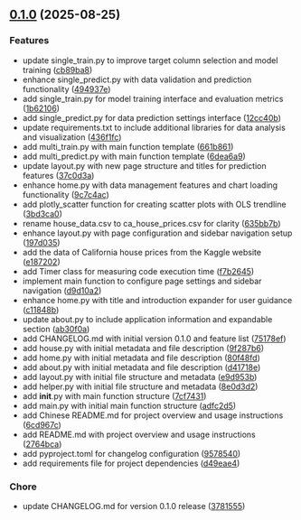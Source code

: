 <!-- insertion marker -->
<a name="0.1.0"></a>

## [0.1.0](https://github.com///compare/f0cd8c66f72d618e49fbce6902965f000a44af38...0.1.0) (2025-08-25)

### Features

- update single_train.py to improve target column selection and model training ([cb89ba8](https://github.com///commit/cb89ba8767cab24e666bbdb066bfee042941481d))
- enhance single_predict.py with data validation and prediction functionality ([494937e](https://github.com///commit/494937e93b9495f892277dcf819ac7ab5b76ea05))
- add single_train.py for model training interface and evaluation metrics ([1b62106](https://github.com///commit/1b62106975513eca3c7e1298b2652123009db5c3))
- add single_predict.py for data prediction settings interface ([12cc40b](https://github.com///commit/12cc40bf5c6055a207b16048dae48e882df8d421))
- update requirements.txt to include additional libraries for data analysis and visualization ([436f1fc](https://github.com///commit/436f1fc2f173bd0d7260e82b062aadbd80ec1162))
- add multi_train.py with main function template ([661b861](https://github.com///commit/661b86160231a1258f19d62862e627a1a3313cb7))
- add multi_predict.py with main function template ([6dea6a9](https://github.com///commit/6dea6a9fc09283f08d07365174fa6ccb39e63836))
- update layout.py with new page structure and titles for prediction features ([37c0d3a](https://github.com///commit/37c0d3a9612b402072ee44fcbeb931324012ecde))
- enhance home.py with data management features and chart loading functionality ([9c7c4ac](https://github.com///commit/9c7c4accf63063b880b07f0bd34476bad08fd588))
- add plotly_scatter function for creating scatter plots with OLS trendline ([3bd3ca0](https://github.com///commit/3bd3ca03bf730bacea277dbba0d00e9a19c9c565))
- rename house_data.csv to ca_house_prices.csv for clarity ([635bb7b](https://github.com///commit/635bb7be3b6db92074a71df5a833207110a0abff))
- enhance layout.py with page configuration and sidebar navigation setup ([197d035](https://github.com///commit/197d0350d0be2319e89d7fffb3596d9e0493d91f))
- add the data of California house prices from the Kaggle website ([e187202](https://github.com///commit/e18720215ca9716ef66f63445c50a63b75c9065a))
- add Timer class for measuring code execution time ([f7b2645](https://github.com///commit/f7b2645cbb902706112012d7a482f65b32a1dbf5))
- implement main function to configure page settings and sidebar navigation ([d9d10a2](https://github.com///commit/d9d10a272cdc904e446ff9c4bd20f1d0388d0f74))
- enhance home.py with title and introduction expander for user guidance ([c11848b](https://github.com///commit/c11848b1d00a5e744b94b02e2252b1184629e6df))
- update about.py to include application information and expandable section ([ab30f0a](https://github.com///commit/ab30f0a6e8a4a3ca4ea72edcc344ce25b4be0603))
- add CHANGELOG.md with initial version 0.1.0 and feature list ([75178ef](https://github.com///commit/75178ef95b5e0ffe9df487be722b96ef1493cd3f))
- add house.py with initial metadata and file description ([9f287b6](https://github.com///commit/9f287b661912d6e12c2db379f14161a44e71581d))
- add home.py with initial metadata and file description ([80f48fd](https://github.com///commit/80f48fd63d12193d2c5ff56ab7bbae487ee4d3ec))
- add about.py with initial metadata and file description ([d41718e](https://github.com///commit/d41718e6963224966670703717b43c02b3fe5849))
- add layout.py with initial file structure and metadata ([e9d953b](https://github.com///commit/e9d953b6933a44196adaee5860eb725bb8496cac))
- add helper.py with initial file structure and metadata ([8e0d3d2](https://github.com///commit/8e0d3d2fba78a8bc5affe99ea1d1296d519f3611))
- add __init__.py with main function structure ([7cf7431](https://github.com///commit/7cf74317172021ff8c5561842004f92a6b620687))
- add main.py with initial main function structure ([adfc2d5](https://github.com///commit/adfc2d5660b5964913a07322b633de33a10cf6b5))
- add Chinese README.md for project overview and usage instructions ([6cd967c](https://github.com///commit/6cd967c7f00e562f6edaae00f0226f2d259418cf))
- add README.md with project overview and usage instructions ([2764bca](https://github.com///commit/2764bca85a3c26fa28f08943d584d46e9add5e31))
- add pyproject.toml for changelog configuration ([9578540](https://github.com///commit/9578540fa07be669c9453ef6fab222cd99dd6903))
- add requirements file for project dependencies ([d49eae4](https://github.com///commit/d49eae40b7b0feb7197bb04ea3cd322ce5d0b427))

### Chore

- update CHANGELOG.md for version 0.1.0 release ([3781555](https://github.com///commit/378155535e3efbf46f73025def6fe3b7e18fa569))

